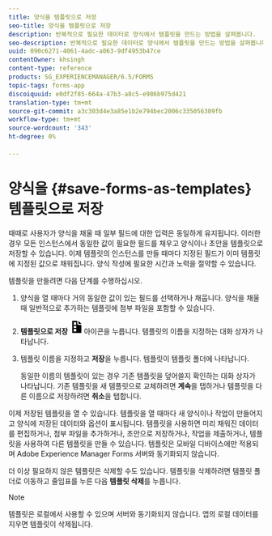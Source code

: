 ```yaml
---
title: 양식을 템플릿으로 저장
seo-title: 양식을 템플릿으로 저장
description: 반복적으로 필요한 데이터로 양식에서 템플릿을 만드는 방법을 살펴봅니다.
seo-description: 반복적으로 필요한 데이터로 양식에서 템플릿을 만드는 방법을 살펴봅니다.
uuid: 090c6271-4061-4adc-a063-9df4953b47ce
contentOwner: khsingh
content-type: reference
products: SG_EXPERIENCEMANAGER/6.5/FORMS
topic-tags: forms-app
discoiquuid: e0df2f85-664a-47b3-a8c5-e986b975d421
translation-type: tm+mt
source-git-commit: a3c303d4e3a85e1b2e794bec2006c335056309fb
workflow-type: tm+mt
source-wordcount: '343'
ht-degree: 0%

---
```



# 양식을 {#save-forms-as-templates} 템플릿으로 저장

때때로 사용자가 양식을 채울 때 일부 필드에 대한 입력은 동일하게 유지됩니다. 이러한 경우 모든 인스턴스에서 동일한 값이 필요한 필드를 채우고 양식이나 초안을 템플릿으로 저장할 수 있습니다. 이제 템플릿의 인스턴스를 만들 때마다 지정된 필드가 이미 템플릿에 지정된 값으로 채워집니다. 양식 작성에 필요한 시간과 노력을 절약할 수 있습니다.

템플릿을 만들려면 다음 단계를 수행하십시오.

1. 양식을 열 때마다 거의 동일한 값이 있는 필드를 선택하거나 채웁니다. 양식을 채울 때 일반적으로 추가하는 템플릿에 첨부 파일을 포함할 수 있습니다.
1. **템플릿으로 저장** ![save_as_template](assets/save_as_template.png)아이콘을 누릅니다. 템플릿의 이름을 지정하는 대화 상자가 나타납니다.
1. 템플릿 이름을 지정하고 **저장**&#x200B;을 누릅니다. 템플릿이 템플릿 폴더에 나타납니다.

   동일한 이름의 템플릿이 있는 경우 기존 템플릿을 덮어쓸지 확인하는 대화 상자가 나타납니다. 기존 템플릿을 새 템플릿으로 교체하려면 **계속**&#x200B;을 탭하거나 템플릿을 다른 이름으로 저장하려면 **취소**&#x200B;을 탭합니다.

이제 저장된 템플릿을 열 수 있습니다. 템플릿을 열 때마다 새 양식이나 작업이 만들어지고 양식에 저장된 데이터와 옵션이 표시됩니다. 템플릿을 사용하면 미리 채워진 데이터를 편집하거나, 첨부 파일을 추가하거나, 초안으로 저장하거나, 작업을 제출하거나, 템플릿을 사용하여 다른 템플릿을 만들 수 있습니다. 템플릿은 모바일 디바이스에만 적용되며 Adobe Experience Manager Forms 서버와 동기화되지 않습니다.

더 이상 필요하지 않은 템플릿은 삭제할 수도 있습니다. 템플릿을 삭제하려면 템플릿 폴더로 이동하고 줄임표를 누른 다음 **템플릿 삭제**&#x200B;를 누릅니다.

>[!NOTE]
>
>템플릿은 로컬에서 사용할 수 있으며 서버와 동기화되지 않습니다. 앱의 로컬 데이터를 지우면 템플릿이 삭제됩니다.

